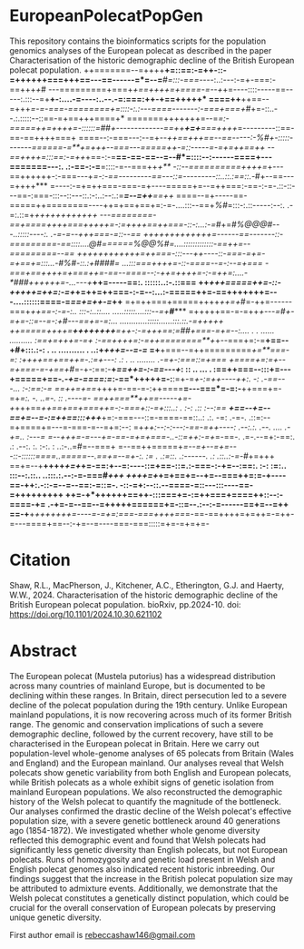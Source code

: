 # EuropeanPolecatPopGen

This repository contains the bioinformatics scripts for the population genomics analyses of the European polecat as described in the paper Characterisation of the historic demographic decline of the British European polecat population.
++=======--=++++**+=::==:-=++-::-=++++++===+++==---==------=*=--=**#*=:::-===*----:..:---:-=+-===:-==+++*+*#
---=========+===+*+==++++=+====-=--+*+=----::::-----==-----:.:::--=+**+-:....-=----:..--.-=:===:++-+==+++++*
====++**++==--=+++*=-=-===-========+=::::-:.:---====-------:-===+===+*#+=-::..--.:.:::::--::==-=+==+++====+*
=======+++++++=--=*=:-=====++=++++=-::::::=*##*+-------------==++**+=+**===++++*=---------::==-==-==++++===+
====--:-===---:--=+*--++==+++==--==-----:-%#+-:::::-------======-=**+=+++--===---=====++-=::-----=-=+=++==++
--==++++=:::==:-=++*+==-:-=**==-==-==--=--#*=::::--:------====+---=======---:. .:-==-:-=**=::::-=--===++*+**
-::--==========++++=*+---==++++++-:-===---+*=-:-==---------==---::=---------::..::.:==::.-*#+--==---=++++***
=----:-=+=++===-===-=+----=====+=--=++===:-==-:-=-.::-::---==-:===-:::--::---::.:-:..:--:.:=***=--=++**==++*
====--=+-----==-=====++========----++=+==+==+=:-=-....:::--==+*%#*=:::-:.::-----:--:. .-=:.::=+*++++++++++++
---========-==+====++++===+++++=-:=++++==++===-::-:...:-=*#+=*#%@@@#---..:::::----:.   .-=-=--+++===-=::--==
+++***++++++++++=------==-------::-=========-==::::....*@#======%@@%#=....:::::::::::::-==++=--=========--==
++++++++++++=++===-:::---++----::-===-=+=-=+==+=:::...-#%#-::.:+####=   ...:::===+++**+=-::-====--=-:--=+===
-===+==++++=**+===++=-==--====--:-++=++++=-:-=++=:....-*###++++++=-...---+*****++=-----==:. ::::::..:-.::===
++*+++=====++=-::-+++++=++=:-=+*+=++=**++===-:-=--:...:-=====++=-==+++++++=---....::::::====-=*==+=++-=*++**
=+=++===+=====++++*++=+*#=-++=------===+*++==-:-=-:..        :::-:..::....    .....:::::....:::--=+**#******
=+++++==-=-=++****+---=#+-=+=-::=--=-:+#*---==+*=-=:...                ............:::::......:::.::.-=+++++
++=====++++=**++++++++**=++-:-=+++==:=##+===-=*+=--:....       .  . ......     ..........       :==+=+++=-=+
:-==++++=:-=++========**+*+--===+=:-=**+==--+#+:::.:-:       .       ..        ..........  . ..:+*+++=--=-=*
=+**+===--=++=========*+=**===-=: :++++==+==++=-.:=+---:    .:        .      .. ........    .-=+-:===::=+===
*+====+=:=+--=+===-=-+*==+#*=-+-:==:-**+*==++=-:-==---+*:   ::                .. ... .    :==++===--:::+=---
+=====+==*-.-+=-====:=*:-==*+++++=-:**:=+-=*+-:=++----++:.  -:                         .-==---...   :-:==:-=
==++=+==*++++=-==-=-:++====**=---===*=-=:-**++===+=-=+*=:.  -.                       ..=-. ::        .----=-
==++===**++==-----+=-+*+++==*++==+==+===++=-:-===+::-=+:::..:                       .    :-: .::      :--:==
**+==--+=--==+=--=-:=++==:::+++***+=:-===---::=-====-==::..:                  .:.       -=:   .-=-.  .::=:--
=+====+=---=-===-=--=+=:--: =+*+***+:-*-:-:---:-==-=++----:                .--:.:.    .--. .... .-+=.. :---=
=--+++=-=---+=-==-=+=+===-..-::=++:-=+*=-==-. .=-.--=+:-==:.   .:       .--:.    :. :-:.   : ..:-..=#=--===+
=--==++=====+*=--=+--=+=---::-::::::====..=====--.==+=--=+-:.   :=  . .:=::. .:------.   .: .::..:-=-*#+=+++
==+=--+**++++*+=+*+=-==:+--=:----::=+==-::=.:-===-:-+=--:==:.   :-: :=:.. :::--:.::.. ..:::.:.--:-=-===#*+++
++++=+*+=+==+=--+=--===++=:=-+----==-++:.-::-=--=--==:-=::=-.  -::-=+:--::.--====-=::---:::----==-=+++++++++
++=-+*++++++==++-:::===+=-:=++===+====++::--:-====-+= .-+=-=--==--=+++++======+=-::=--.:--:-=------==+=--=++
==-+**+*+++++++=----=-=+=:===-===++++==*=-==-==++++=+=++=-=++-=---====+==--:-+=--=----===-===:::::=+=-=+=+=-
# Citation

Shaw, R.L., MacPherson, J., Kitchener, A.C., Etherington, G.J. and Haerty, W.W., 2024. Characterisation of the historic demographic decline of the British European polecat population. bioRxiv, pp.2024-10. doi: https://doi.org/10.1101/2024.10.30.621102

# Abstract

The European polecat (Mustela putorius) has a widespread distribution across many countries of mainland Europe, but is documented to be declining within these ranges. In Britain, direct persecution led to a severe decline of the polecat population during the 19th century. Unlike European mainland populations, it is now recovering across much of its former British range. The genomic and conservation implications of such a severe demographic decline, followed by the current recovery, have still to be characterised in the European polecat in Britain. Here we carry out population-level whole-genome analyses of 65 polecats from Britain (Wales and England) and the European mainland. Our analyses reveal that Welsh polecats show genetic variability from both English and European polecats, while British polecats as a whole exhibit signs of genetic isolation from mainland European populations. We also reconstructed the demographic history of the Welsh polecat to quantify the magnitude of the bottleneck. Our analyses confirmed the drastic decline of the Welsh polecat's effective population size, with a severe genetic bottleneck around 40 generations ago (1854-1872). We investigated whether whole genome diversity reflected this demographic event and found that Welsh polecats had significantly less genetic diversity than English polecats, but not European polecats. Runs of homozygosity and genetic load present in Welsh and English polecat genomes also indicated recent historic inbreeding. Our findings suggest that the increase in the British polecat population size may be attributed to admixture events. Additionally, we demonstrate that the Welsh polecat constitutes a genetically distinct population, which could be crucial for the overall conservation of European polecats by preserving unique genetic diversity.

First author email is rebeccashaw146@gmail.com
